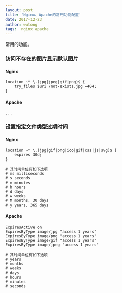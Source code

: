 ```yaml
---
layout: post
title: 'Nginx、Apache的常用功能配置'
date: 2017-12-23
author: wutong
tags:  nginx apache
---
```



常用的功能。

### 访问不存在的图片显示默认图片

#### Nginx
```nginx
location ~* \.(jpg|jpeg|gif|png)$ {
    try_files $uri /not-exists.jpg =404;
}
```
#### Apache
```apacheconf
...
```

### 设置指定文件类型过期时间

#### Nginx
```nginx
location ~* \.(jpg|gif|png|ico|gif|css|js|svg)$ {
    expires 30d;
}

# 其时间单位有如下选项
# ms milliseconds
# s	seconds
# m	minutes
# h	hours
# d	days
# w	weeks
# M	months, 30 days
# y	years, 365 days
```

#### Apache
```apacheconf
ExpiresActive on
ExpiresByType image/jpg "access 1 years"
ExpiresByType image/png "access 1 years"
ExpiresByType image/gif "access 1 years"
ExpiresByType image/jpeg "access 1 years"

# 其时间单位有如下选项
# years
# months
# weeks
# days
# hours
# minutes
# seconds
```
